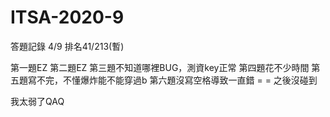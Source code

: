 # ITSA-2020-9
答題記錄 4/9 排名41/213(暫)

第一題EZ
第二題EZ
第三題不知道哪裡BUG，測資key正常
第四題花不少時間
第五題寫不完，不懂爆炸能不能穿過b
第六題沒寫空格導致一直錯 = = 
之後沒碰到

我太弱了QAQ
